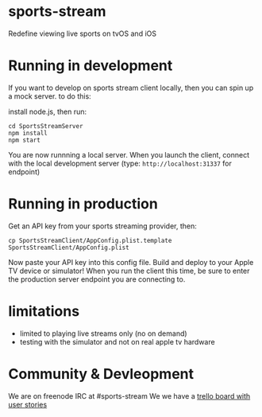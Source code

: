 # sports-stream
Redefine viewing live sports on tvOS and iOS

# Running in development

If you want to develop on sports stream client locally, then you can spin up a mock server. to do this:

install node.js, then run:

    cd SportsStreamServer
    npm install
    npm start

You are now runnning a local server.
When you launch the client, connect with the local development server (type: `http://localhost:31337` for endpoint)

# Running in production

Get an API key from your sports streaming provider, then:

    cp SportsStreamClient/AppConfig.plist.template SportsStreamClient/AppConfig.plist

Now paste your API key into this config file. Build and deploy to your Apple TV device or simulator!
When you run the client this time, be sure to enter the production server endpoint you are connecting to.

# limitations

* limited to playing live streams only (no on demand)
* testing with the simulator and not on real apple tv hardware

# Community & Devleopment

We are on freenode IRC at #sports-stream
We we have a [trello board with user stories](https://trello.com/b/HhgNUqIS/user-stories)

